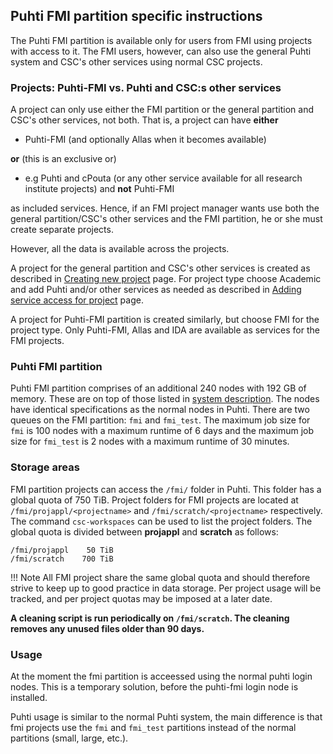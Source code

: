 ## Puhti FMI partition specific instructions

The Puhti FMI partition is available only for users from FMI using projects with access to it. The FMI users, however, can also use the general Puhti system and CSC's other services using normal CSC projects.


### Projects: Puhti-FMI vs. Puhti and CSC:s other services

A project can only use either the FMI partition or the general partition and CSC's other services, not both. That is, a project can have **either**

* Puhti-FMI (and optionally Allas when it becomes available) 

**or** (this is an exclusive or)

* e.g Puhti and cPouta (or any other service available for all research institute projects) and **not** Puhti-FMI


as included services. Hence, if an FMI project manager wants use both the general partition/CSC's other services and the FMI partition, he or she must create separate projects.

However, all the data is available across the projects.

A project for the general partition and CSC's other services is created as described in [Creating new project](https://docs.csc.fi/accounts/creating-new-project/) page. For project type choose Academic and add Puhti and/or other services as needed as described in [Adding service access for project](https://docs.csc.fi/accounts/adding-service-access-for-project/) page.

A project for Puhti-FMI partition is created similarly, but choose FMI for the project type. Only Puhti-FMI, Allas and IDA are available as services for the FMI projects.

### Puhti FMI partition

Puhti FMI partition comprises of an additional 240 nodes with 192 GB of memory. These are on top of those listed in [system description](../computing/system.md). The nodes have identical specifications as the normal nodes in Puhti. There are two queues on the FMI partition: `fmi` and `fmi_test`. The maximum job size for `fmi` is 100 nodes with a maximum runtime of 6 days and the maximum job size for `fmi_test` is 2 nodes with a maximum runtime of 30 minutes.   

### Storage areas

FMI partition projects can access the `/fmi/` folder in Puhti. This folder has a global quota of 750 TiB. Project folders for FMI projects are located at
`/fmi/projappl/<projectname>` and `/fmi/scratch/<projectname>` respectively. The command `csc-workspaces` can be used to list the project folders. The global quota is divided 
between __projappl__ and __scratch__ as follows: 
```text
/fmi/projappl    50 TiB
/fmi/scratch    700 TiB
```

!!! Note
    All FMI project share the same global quota and should therefore strive to keep up to good practice in data storage.
    Per project usage will be tracked, and per project quotas may be imposed at a later date.


**A cleaning script is run periodically on `/fmi/scratch`. The cleaning removes any unused files older than 90 days.** 

### Usage

At the moment the fmi partition is acceessed using the normal puhti login nodes. This is a temporary solution, before the puhti-fmi login node is installed.

Puhti usage is similar to the normal Puhti system, the main difference is that fmi projects use the `fmi` and `fmi_test` partitions instead of the normal partitions (small, large, etc.).


